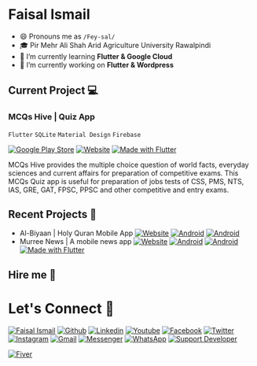 
# Faisal Ismail
 
- 😄 Pronouns me as `/Fey-sal/`
- 🎓 Pir Mehr Ali Shah Arid Agriculture University Rawalpindi
- 🌱 I’m currently learning **Flutter & Google Cloud**
- 🔭 I’m currently working on **Flutter & Wordpress**

## Current Project 💻
### MCQs Hive | Quiz App
`Flutter` `SQLite` `Material Design` `Firebase`

[![Google Play Store](https://img.shields.io/badge/Google_Play-00C853?logo=google-play&logoColor=ffffff)](https://play.google.com/store/apps/details?id=com.sineixlabs.mcqshivegk) [![Website](https://img.shields.io/badge/Website-211F1F?logo=google-chrome&logoColor=ffffff)](https://play.google.com/store/apps/details?id=com.sineixlabs.mcqshivegk) [![Made with Flutter](https://img.shields.io/badge/Made_with-Flutter-0175C2?logo=flutter&logoColor=ffffff)](https://flutter.dev)

MCQs Hive provides the multiple choice question of world facts, everyday sciences and current affairs for preparation of competitive exams. This MCQs Quiz app is useful for preparation of jobs tests of CSS, PMS, NTS, IAS, GRE, GAT, FPSC, PPSC and other competitive and entry exams.
## Recent Projects 📁
- Al-Biyaan | Holy Quran Mobile App [![Website](https://img.shields.io/badge/Website-FF3D00?logo=google-chrome&logoColor=ffffff)](https://sineix.com/albiyaan) [![Android](https://img.shields.io/badge/Google_Play-00C853?logo=google-play&logoColor=ffffff)](https://play.google.com/store/apps/details?id=com.sineixlabs.albiyaan) [![Android](https://img.shields.io/badge/Android-00C853?logo=android&logoColor=ffffff)](https://play.google.com/store/apps/details?id=com.sineixlabs.albiyaan)
- Murree News | A mobile news app  [![Website](https://img.shields.io/badge/Website-FF3D00?logo=google-chrome&logoColor=ffffff)](https://murreenews.com) [![Android](https://img.shields.io/badge/Google_Play-00C853?logo=google-play&logoColor=ffffff)](https://play.google.com/store/apps/details?id=com.sineixlabs.murreenews) [![Android](https://img.shields.io/badge/Android-00C853?logo=android&logoColor=ffffff)](https://play.google.com/store/apps/details?id=com.sineixlabs.murreenews) [![Made with Flutter](https://img.shields.io/badge/Made_with-Flutter-0175C2?logo=flutter&logoColor=ffffff)](https://flutter.dev)

## Hire me 📱

# Let's Connect 📱
[![Faisal Ismail](https://img.shields.io/badge/Faisal_Ismail-000000?logo=opsgenie&logoColor=ffffff)](https://sineix.com/faisal) [![Github](https://img.shields.io/badge/Github-Follow-211F1F?logo=GitHub&logoColor=ffffff)](https://github.com/faisal-ismail/) [![Linkedin](https://img.shields.io/badge/Linkedin-Connect-0077B5?logo=Linkedin&logoColor=ffffff)](https://www.linkedin.com/in/faisalismail-pk/)
[![Youtube](https://img.shields.io/badge/Youtube-Subscribe-FF0000?logo=Youtube&logoColor=ffffff)](https://www.youtube.com/channel/UCQzRvSv_tfd_4PVvxM9vDDg) 
[![Facebook](https://img.shields.io/badge/Facebook-Follow-1877F2?logo=Facebook&logoColor=ffffff)](https://www.facebook.com/faisalismail.pk/)  [![Twitter](https://img.shields.io/badge/Twitter-Follow-08A0E9?logo=Twitter&logoColor=ffffff)](https://www.twitter.com/faisalismail_pk/)  [![Instagram](https://img.shields.io/badge/Instagram-Follow-DD2A7B?logo=Instagram&logoColor=ffffff)](https://www.instagram.com/faisalismail.pk/) [![Gmail](https://img.shields.io/badge/Gmail-D44638?logo=gmail&logoColor=ffffff)](mailto:faisalismail.pk@gmail.com) [![Messenger](https://img.shields.io/badge/Chat-1877F2?logo=Messenger&logoColor=ffffff)](https://m.me/faisalismail.pk/) [![WhatsApp](https://img.shields.io/badge/Chat-25D366?logo=WhatsApp&logoColor=ffffff)](https://wa.me/923105898009?text=%23Github)
[![Support Developer](https://img.shields.io/badge/Support-Developer-784fff?logo=buy-me-a-coffee&logoColor=ffffff)](https://wa.me/923105898009?text=Thank%20you%20for%20supporting%20me%20%E2%9D%A4)

[![Fiver](https://img.shields.io/badge/Fiverr-004c00?logo=Fiverr&logoColor=ffffff)](https://www.fiverr.com/faisalismail1)
